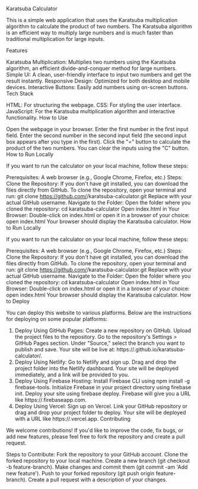 Karatsuba Calculator

This is a simple web application that uses the Karatsuba multiplication algorithm to calculate the product of two numbers. The Karatsuba algorithm is an efficient way to multiply large numbers and is much faster than traditional multiplication for large inputs.

Features

Karatsuba Multiplication: Multiplies two numbers using the Karatsuba algorithm, an efficient divide-and-conquer method for large numbers.
Simple UI: A clean, user-friendly interface to input two numbers and get the result instantly.
Responsive Design: Optimized for both desktop and mobile devices.
Interactive Buttons: Easily add numbers using on-screen buttons.
Tech Stack

HTML: For structuring the webpage.
CSS: For styling the user interface.
JavaScript: For the Karatsuba multiplication algorithm and interactive functionality.
How to Use

Open the webpage in your browser.
Enter the first number in the first input field.
Enter the second number in the second input field (the second input box appears after you type in the first).
Click the "=" button to calculate the product of the two numbers.
You can clear the inputs using the "C" button.
How to Run Locally

If you want to run the calculator on your local machine, follow these steps:

Prerequisites:
A web browser (e.g., Google Chrome, Firefox, etc.)
Steps:
Clone the Repository:
If you don't have git installed, you can download the files directly from GitHub.
To clone the repository, open your terminal and run:
git clone https://github.com/<your-username>/karatsuba-calculator.git
Replace <your-username> with your actual GitHub username.
Navigate to the Folder:
Open the folder where you cloned the repository:
cd karatsuba-calculator
Open index.html in Your Browser:
Double-click on index.html or open it in a browser of your choice:
open index.html
Your browser should display the Karatsuba calculator.
How to Run Locally

If you want to run the calculator on your local machine, follow these steps:

Prerequisites:
A web browser (e.g., Google Chrome, Firefox, etc.)
Steps:
Clone the Repository:
If you don't have git installed, you can download the files directly from GitHub.
To clone the repository, open your terminal and run:
git clone https://github.com/<your-username>/karatsuba-calculator.git
Replace <your-username> with your actual GitHub username.
Navigate to the Folder:
Open the folder where you cloned the repository:
cd karatsuba-calculator
Open index.html in Your Browser:
Double-click on index.html or open it in a browser of your choice:
open index.html
Your browser should display the Karatsuba calculator.
How to Deploy

You can deploy this website to various platforms. Below are the instructions for deploying on some popular platforms:

1. Deploy Using GitHub Pages:
Create a new repository on GitHub.
Upload the project files to the repository.
Go to the repository's Settings > GitHub Pages section.
Under "Source," select the branch you want to publish and save.
Your site will be live at: https://<your-username>.github.io/karatsuba-calculator/.
2. Deploy Using Netlify:
Go to Netlify and sign up.
Drag and drop the project folder into the Netlify dashboard.
Your site will be deployed immediately, and a link will be provided to you.
3. Deploy Using Firebase Hosting:
Install Firebase CLI using npm install -g firebase-tools.
Initialize Firebase in your project directory using firebase init.
Deploy your site using firebase deploy.
Firebase will give you a URL like https://<your-project-id>.firebaseapp.com.
4. Deploy Using Vercel:
Sign up on Vercel.
Link your GitHub repository or drag and drop your project folder to deploy.
Your site will be deployed with a URL like https://<project-name>.vercel.app.
Contributing

We welcome contributions! If you'd like to improve the code, fix bugs, or add new features, please feel free to fork the repository and create a pull request.

Steps to Contribute:
Fork the repository to your GitHub account.
Clone the forked repository to your local machine.
Create a new branch (git checkout -b feature-branch).
Make changes and commit them (git commit -am 'Add new feature').
Push to your forked repository (git push origin feature-branch).
Create a pull request with a description of your changes.
